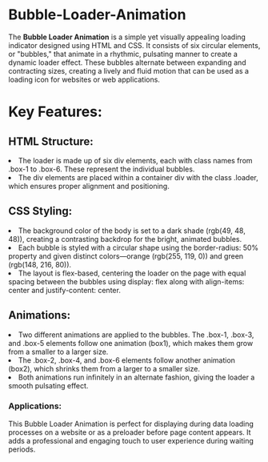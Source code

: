 # Bubble-Loader-Animation
The <strong>Bubble Loader Animation</strong> is a simple yet visually appealing loading indicator designed using HTML and CSS. It consists of six circular elements, or "bubbles," that animate in a rhythmic, pulsating manner to create a dynamic loader effect. These bubbles alternate between expanding and contracting sizes, creating a lively and fluid motion that can be used as a loading icon for websites or web applications.

<h1>Key Features:</h1>
<h2>HTML Structure:</h2>

<li>The loader is made up of six div elements, each with class names from .box-1 to .box-6. These represent the individual bubbles.</li>
<li>The div elements are placed within a container div with the class .loader, which ensures proper alignment and positioning.</li>

<h2>CSS Styling:</h2>
<li>The background color of the body is set to a dark shade (rgb(49, 48, 48)), creating a contrasting backdrop for the bright, animated bubbles.</li>
<li>Each bubble is styled with a circular shape using the border-radius: 50% property and given distinct colors—orange (rgb(255, 119, 0)) and green (rgb(148, 216, 80)).</li>
<li>The layout is flex-based, centering the loader on the page with equal spacing between the bubbles using display: flex along with align-items: center and justify-content: center.</li>

<h2>Animations:</h2>
<li>Two different animations are applied to the bubbles. The .box-1, .box-3, and .box-5 elements follow one animation (box1), which makes them grow from a smaller to a larger size.</li>
<li>The .box-2, .box-4, and .box-6 elements follow another animation (box2), which shrinks them from a larger to a smaller size.</li>
<li>Both animations run infinitely in an alternate fashion, giving the loader a smooth pulsating effect.</li>

<h3>Applications:</h2>
This Bubble Loader Animation is perfect for displaying during data loading processes on a website or as a preloader before page content appears. It adds a professional and engaging touch to user experience during waiting periods.